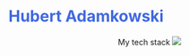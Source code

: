 
<h1 style="color: royalblue"><strong>Hubert Adamkowski</strong></h1>


<p align="center">My tech stack
  <a href="https://skillicons.dev">
    <img src="https://skillicons.dev/icons?i=html,css,scss,javascript,react,typescript,jest,react-testingl,vite" />
  </a>
</p>
